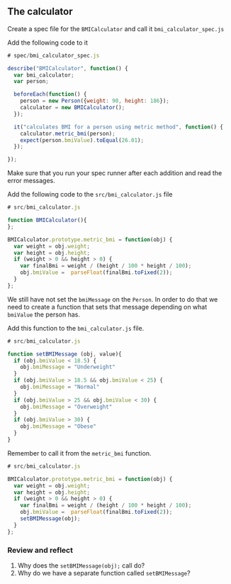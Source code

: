 ## The calculator


Create a spec file for the `BMICalculator` and call it `bmi_calculator_spec.js` 

Add the following code to it

```javascript
# spec/bmi_calculator_spec.js

describe("BMICalculator", function() {
  var bmi_calculator;
  var person;

  beforeEach(function() {
    person = new Person({weight: 90, height: 186});
    calculator = new BMICalculator();
  });

  it("calculates BMI for a person using metric method", function() {
    calculator.metric_bmi(person);
    expect(person.bmiValue).toEqual(26.01);
  });

});
```

Make sure that you run your spec runner after each addition and read the error messages. 

Add the following code to the `src/bmi_calculator.js` file

```javascript
# src/bmi_calculator.js

function BMICalculator(){
};

BMICalculator.prototype.metric_bmi = function(obj) {
  var weight = obj.weight;
  var height = obj.height;
  if (weight > 0 && height > 0) {
    var finalBmi = weight / (height / 100 * height / 100);
    obj.bmiValue =  parseFloat(finalBmi.toFixed(2));
  }
};
```



We still have not set the `bmiMessage` on the `Person`. In order to do that we need to create a function that sets that message depending on what `bmiValue` the person has.

Add this function to the `bmi_calculator.js` file.

```javascript
# src/bmi_calculator.js

function setBMIMessage (obj, value){
  if (obj.bmiValue < 18.5) {
    obj.bmiMessage = "Underweight"
  }
  if (obj.bmiValue > 18.5 && obj.bmiValue < 25) {
    obj.bmiMessage = "Normal"
  }
  if (obj.bmiValue > 25 && obj.bmiValue < 30) {
    obj.bmiMessage = "Overweight"
  }
  if (obj.bmiValue > 30) {
    obj.bmiMessage = "Obese"
  }
}
```

Remember to call it from the `metric_bmi` function.

```javascript
# src/bmi_calculator.js

BMICalculator.prototype.metric_bmi = function(obj) {
  var weight = obj.weight;
  var height = obj.height;
  if (weight > 0 && height > 0) {
    var finalBmi = weight / (height / 100 * height / 100);
    obj.bmiValue =  parseFloat(finalBmi.toFixed(2));
    setBMIMessage(obj);
  }
};
```

### Review and reflect
1. Why does the `setBMIMessage(obj);` call do?
2. Why do we have a separate function called `setBMIMessage`? 


